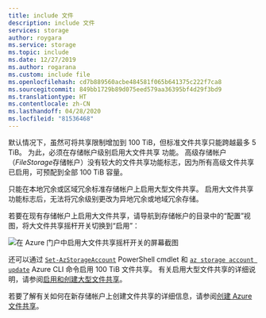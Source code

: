 ```yaml
---
title: include 文件
description: include 文件
services: storage
author: roygara
ms.service: storage
ms.topic: include
ms.date: 12/27/2019
ms.author: rogarana
ms.custom: include file
ms.openlocfilehash: cd7b889560acbe484581f065b641375c222f7ca8
ms.sourcegitcommit: 849bb1729b89d075eed579aa36395bf4d29f3bd9
ms.translationtype: HT
ms.contentlocale: zh-CN
ms.lasthandoff: 04/28/2020
ms.locfileid: "81536468"
---
```

默认情况下，虽然可将共享限制增加到 100 TiB，但标准文件共享只能跨越最多 5 TiB。 为此，必须在存储帐户级别启用大文件共享  功能。 高级存储帐户（*FileStorage*存储帐户）没有较大的文件共享功能标志，因为所有高级文件共享已启用，可预配到全部 100 TiB 容量。

只能在本地冗余或区域冗余标准存储帐户上启用大型文件共享。 启用大文件共享功能标志后，无法将冗余级别更改为异地冗余或地域冗余存储。

若要在现有存储帐户上启用大文件共享，请导航到存储帐户的目录中的“配置”视图，将大文件共享摇杆开关切换到“启用”： 

![在 Azure 门户中启用大文件共享摇杆开关的屏幕截图](media/storage-files-tiers-enable-large-shares/enable-lfs-0.png)

还可以通过 [`Set-AzStorageAccount`](https://docs.microsoft.com/powershell/module/az.storage/set-azstorageaccount) PowerShell cmdlet 和 [`az storage account update`](https://docs.microsoft.com/cli/azure/storage/account#az-storage-account-update) Azure CLI 命令启用 100 TiB 文件共享。 有关启用大型文件共享的详细说明，请参阅[启用和创建大型文件共享](../articles/storage/files/storage-files-how-to-create-large-file-share.md)。

若要了解有关如何在新存储帐户上创建文件共享的详细信息，请参阅[创建 Azure 文件共享](../articles/storage/files/storage-how-to-create-file-share.md)。
